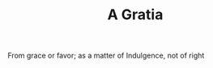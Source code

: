 ---
title: A Gratia
letter: A
permalink: "/definitions/a-gratia.html"
body: From grace or favor; as a matter of Indulgence, not of right
published_at: '2018-07-07'
layout: post
---